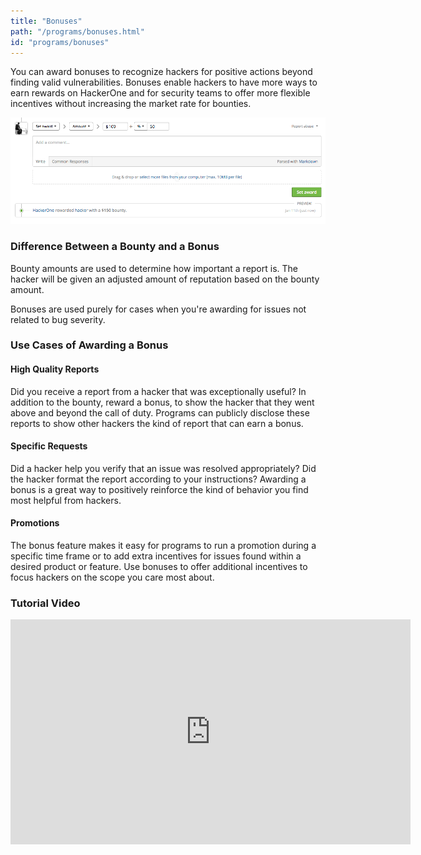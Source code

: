 ```yaml
---
title: "Bonuses"
path: "/programs/bonuses.html"
id: "programs/bonuses"
---
```

You can award bonuses to recognize hackers for positive actions beyond finding valid vulnerabilities. Bonuses enable hackers to have more ways to earn rewards on HackerOne and for security teams to offer more flexible incentives without increasing the market rate for bounties.

![Bonus](./images/bonus.png)

### Difference Between a Bounty and a Bonus
Bounty amounts are used to determine how important a report is. The hacker will be given an adjusted amount of reputation based on the bounty amount.

Bonuses are used purely for cases when you're awarding for issues not related to bug severity.

### Use Cases of Awarding a Bonus

#### High Quality Reports
Did you receive a report from a hacker that was exceptionally useful? In addition to the bounty, reward a bonus, to show the hacker that they went above and beyond the call of duty. Programs can publicly disclose these reports to show other hackers the kind of report that can earn a bonus.

#### Specific Requests
Did a hacker help you verify that an issue was resolved appropriately? Did the hacker format the report according to your instructions? Awarding a bonus is a great way to positively reinforce the kind of behavior you find most helpful from hackers.

#### Promotions
The bonus feature makes it easy for programs to run a promotion during a specific time frame or to add extra incentives for issues found within a desired product or feature. Use bonuses to offer additional incentives to focus hackers on the scope you care most about.

### Tutorial Video
<iframe id="ytplayer" type="text/html" width="640" height="360" src="https://www.youtube.com/embed/HtQ9cvkOb0M?rel=0&autoplay=0&origin={{ site.url }}" frameborder="0"></iframe>
